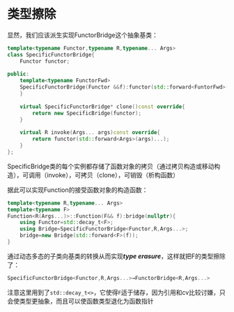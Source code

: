 # 类型擦除

显然，我们应该派生实现FunctorBridge这个抽象基类：

```cpp
template<typename Functor,typename R,typename... Args>
class SpecificFunctorBridge{
    Functor functor;
    
public:
    template<typename FunctorFwd>
    SpecificFunctorBridge(Functor &&f):functor(std::forward<FuntorFwd>(f)){
    }
    
    virtual SpecificFunctorBridge* clone()const override{
        return new SpecificBridge(functor);
    }
    
    virtual R invoke(Args... args)const override{
        return functor(std::forward<Args>(args)...);
    }
};
```

SpecificBridge类的每个实例都存储了函数对象的拷贝（通过拷贝构造或移动构造），可调用（invoke），可拷贝（clone），可销毁（析构函数）

据此可以实现Function的接受函数对象的构造函数：

```cpp
template<typename R,typename... Args>
template<typename F>
Function<R(Args...)>::Function(F&& f):bridge(nullptr){
    using Functor=std::decay_t<F>;
    using Bridge=SpecificFunctorBridge<Functor,R,Args...>;
    bridge=new Bridge(std::forward<F>(f));
}
```

通过动态多态的子类向基类的转换从而实现***type erasure***，这样就把F的类型擦除了：

```cpp
SpecificFunctorBridge<Functor,R,Args...>→FunctorBridge<R,Args...>
```

注意这里用到了`std::decay_t<>`，它使得`F`适于储存，因为引用和cv比较讨嫌，只会使类型更抽象，而且可以使函数类型退化为函数指针

